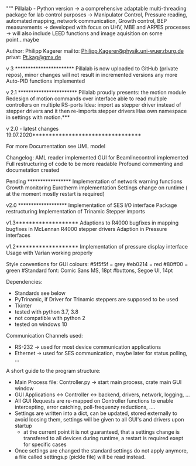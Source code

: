 """
Pillalab - Python version
-> a comprehensive adaptable multi-threading package for lab control purposes
-> Manipulator Control, Pressure reading, automated mapping, network communication, Growth control, BEP measurements
-> developed with focus on UHV, MBE and ARPES processes
-> will also include LEED functions and image aquisition on some point...maybe

Author: Philipp Kagerer
mailto: Philipp.Kagerer@physik.uni-wuerzburg.de
privat: Pt.kag@gmx.de


v 3   ***********************
Pillalab is now uploaded to GitHub (private repos), minor changes will not result in incremented versions any more
Auto-PID functions implemented

v 2.1 ***********************
Pillalab proudly presents: the motion module
Redesign of motion commands over interface able to read multiple controllers on multiple RS-ports
Idea: import as stepper driver instead of stepper drivers and it then re-imports stepper drivers
Has own namespace in settings with motion.*** 

v 2.0 - latest changes 19.07.2020*********************************

For more Documentation see UML model

Changelog: 
AML reader implemented
GUI for Beamlinecontrol implemented
Full restructuring of code to be more readable
Profound commenting and documetation created  

Pending *****************
Implementation of network warning functions
Growth monitoring
Eurotherm implementation
Settings change on runtime ( at the moment mostly restart is required)



v2.0 *******************
Implementation of SES I/O interface
Package restructuring
Implementation of Trinamic Stepper imports

v1.3*******************
Adaptions to R4000
bugfixes in mapping
bugfixes in McLennan R4000 stepper drivers
Adaption in Pressure interfaces

v1.2*******************
Implementation of pressure display interface
Usage with Varian working properly




Style conventions for GUI
colours:
#5f5f5f = grey
#eb0214 = red
#80ff00 = green
#Standard font: Comic Sans MS, 18pt
#buttons, Segoe UI, 14pt

Dependencies:
- Standards see below
- PyTrinamic, if Driver for Trinamic steppers are supposed to be used
- Tkinter
- tested with python 3.7, 3.8
- not compatible with python 2
- tested on windows 10

Communication Channels used:
- RS-232 -> used for most device communication applications
- Ethernet -> used for SES communication, maybe later for status polling, ...

A short guide to the program structure:
- Main Process file: Controller.py -> start main process, crate main GUI window
- GUI Applications <-> Controller <-> backend, drivers, network, logging, ...
- All GUI Requests are re-mapped on Controller functions to enable intercepting, error catching, poll-frequenzy reductions, ....
- Settings are written into a dict, can be updated, stored externally to avoid loosing them, settings will be given to all GUI's and drivers upon startup
    - at the current point it is not guaranteed, that a settings change is transfered to all devices during runtime, a restart is required exept for specific cases
- Once settings are changed the standard settings do not apply anymore, a file called settings.p (pickle file) will be read instead.
